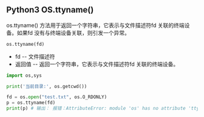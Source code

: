 ## Python3 OS.ttyname()

os.ttyname() 方法用于返回一个字符串，它表示与文件描述符fd 关联的终端设备。如果fd 没有与终端设备关联，则引发一个异常。

```python
os.ttyname(fd)
```
* fd -- 文件描述符
* 返回值 -- 返回一个字符串，它表示与文件描述符fd 关联的终端设备。

```python
import os,sys

print('当前目录:', os.getcwd())

fd = os.open("test.txt", os.O_RDONLY)
p = os.ttyname(fd)
print(p) # 输出： 报错：AttributeError: module 'os' has no attribute 'ttyname'
```

